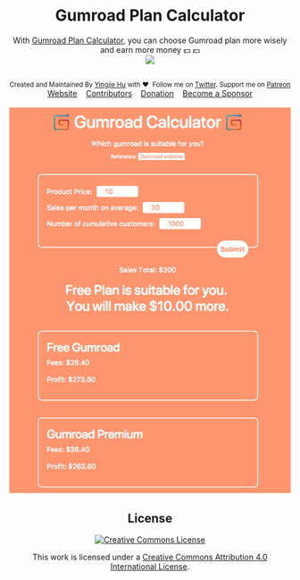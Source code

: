<h1 align="center"> Gumroad Plan Calculator </h1>
<div align="center">With <a href="http://gumroadcalculator.yingjiehu.com">Gumroad Plan Calculator</a>, you can choose Gumroad plan more wisely and earn more money 💵 💵 </div>

<div align="center" style="padding-bottom:10px">
	<a href="http://gumroadcalculator.yingjiehu.com"><img src="https://img.shields.io/badge/Gumroad-Calculator-brightgreen.svg"></a>
<div>


<div align="center" style="padding-top:20px">
	<sub>Created and Maintained By <a href="http://yingjiehu.com" target="_blank">Yingjie Hu</a> with ❤️ &nbsp;Follow me on <a href="https://twitter.com/yingjieYJH" target="_blank">Twitter</a>. Support me on <a href="https://www.patreon.com/yingjie">Patreon</a></sub>
</div>

<div align="center">
	<a href="http://gumroadcalculator.yingjiehu.com">Website</a>&nbsp;&nbsp;&nbsp;
	<a href="https://github.com/huyingjie/gumroad-plan-calculator/graphs/contributors">Contributors</a>&nbsp;&nbsp;&nbsp;
	<a href="https://www.patreon.com/yingjie" target="_blank">Donation</a>&nbsp;&nbsp;&nbsp;
	<a href="https://www.patreon.com/yingjie" target="_blank">Become a Sponsor</a>
</div>

<br>

<div align="center"><img src="img/example.png"></div>

## License

[![Creative Commons License](http://i.creativecommons.org/l/by/4.0/88x31.png)](http://creativecommons.org/licenses/by/4.0/)

This work is licensed under a [Creative Commons Attribution 4.0 International License](http://creativecommons.org/licenses/by/4.0/).

[OSS Icon]: https://cdn.rawgit.com/Awesome-Windows/Awesome/master/media/OSS.svg
[Freeware Icon]: https://cdn.rawgit.com/Awesome-Windows/Awesome/master/media/free.svg


